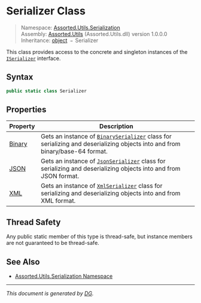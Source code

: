 ﻿# Serializer Class

> Namespace: [Assorted.Utils.Serialization](index.md#assortedutilsserialization-namespace)\
> Assembly: [Assorted.Utils](index.md) (Assorted.Utils.dll) version 1.0.0.0\
> Inheritance: [object](https://docs.microsoft.com/en-us/dotnet/api/system.object) `→` Serializer

This class provides access to the concrete and singleton instances of the [`ISerializer`](Assorted.Utils.Serialization.ISerializer.md) interface.

## Syntax

```csharp
public static class Serializer
```

## Properties

Property | Description
--- | ---
[Binary](Assorted.Utils.Serialization.Serializer.Binary.md) | Gets an instance of [`BinarySerializer`](Assorted.Utils.Serialization.BinarySerializer.md) class for serializing and deserializing objects into and from binary/base-64 format.
[JSON](Assorted.Utils.Serialization.Serializer.JSON.md) | Gets an instance of [`JsonSerializer`](Assorted.Utils.Serialization.JsonSerializer.md) class for serializing and deserializing objects into and from JSON format.
[XML](Assorted.Utils.Serialization.Serializer.XML.md) | Gets an instance of [`XmlSerializer`](Assorted.Utils.Serialization.XmlSerializer.md) class for serializing and deserializing objects into and from XML format.

## Thread Safety

Any public static member of this type is thread\-safe, but instance members are not guaranteed to be thread\-safe.

## See Also

- [Assorted.Utils.Serialization Namespace](index.md#assortedutilsserialization-namespace)

---

_This document is generated by [DG](https://github.com/Khojasteh/dg)._
